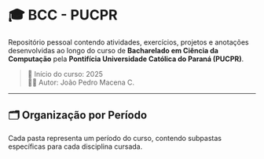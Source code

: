 # 🎓 BCC - PUCPR

Repositório pessoal contendo atividades, exercícios, projetos e anotações desenvolvidas ao longo do curso de **Bacharelado em Ciência da Computação** pela **Pontifícia Universidade Católica do Paraná (PUCPR)**.

> 📍 Início do curso: 2025  
> 👨‍💻 Autor: João Pedro Macena C.

---

## 🗂️ Organização por Período

Cada pasta representa um período do curso, contendo subpastas específicas para cada disciplina cursada.
